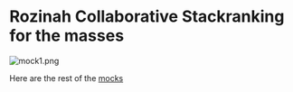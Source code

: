 # Rozinah Collaborative Stackranking for the masses

![mock1.png](https://bitbucket.org/repo/g98rGk/images/2276868843-mock1.png)

Here are the rest of the [mocks]([https://drive.google.com/folderview?id=0BzipC8KiMbw8fmlBMkEyZFl1Y056Ny0zVFBrb2tLdVRWOUF2YklBcExYZWpudUs5UjdwbUk&usp=sharing)